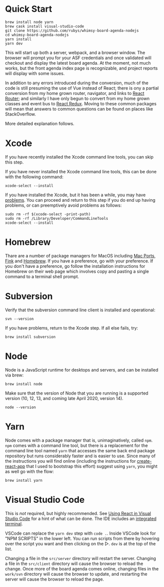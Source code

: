# Quick Start

    brew install node yarn
    brew cask install visual-studio-code
    git clone https://github.com/rubys/whimsy-board-agenda-nodejs
    cd whimsy-board-agenda-nodejs
    yarn install
    yarn dev

This will start up both a server, webpack, and a browser window.  The browser will prompt you for your ASF credentials and once validated will checkout and display the latest board agenda.  At the moment, not much works, but the front agenda index page is recognizable, and project reports will display with some issues.

In addition to any errors introduced during the conversion, much of the code is still presuming the use of Vue instead of React; there is ony a partial conversion from my home grown router, navigator, and links to [React Router](https://reacttraining.com/react-router/); and similarly I have only begun to convert from my home grown classes and event bus to [React Redux](https://react-redux.js.org/).  Moving to these common packages will mean that answers to common questions can be found on places like StackOverflow.

More detailed explanation follows.

# Xcode

If you have recently installed the Xcode command line tools, you can skip this step.

If you have never installed the Xcode command line tools, this can be done with the following command:

    xcode-select --install

If you have installed the Xcode, but it has been a while, you may have [problems](https://github.com/nodejs/node-gyp/blob/master/macOS_Catalina.md).  You can proceed and return to this step if you do end up having problems, or can preemptively avoid problems as follows:

    sudo rm -rf $(xcode-select -print-path)
    sudo rm -rf /Library/Developer/CommandLineTools
    xcode-select --install

# Homebrew

Thare are a number of package managers for MacOS including [Mac Ports](https://www.macports.org/), [Fink](http://www.finkproject.org/) and
[Homebrew](https://brew.sh/).  If you have a preference, go with your preference.  If you don't have a preference, go follow the installation instructions for Homebrew on their web page which involves copy and pasting a single command to a terminal shell prompt.

# Subversion

Verify that the subversion command line client is installed and operational:

    svn --version

If you have problems, return to the Xcode step.  If all else fails, try:

    brew install subversion

# Node

Node is a JavaScript runtime for desktops and servers, and can be installed via brew:

    brew install node

Make sure that the version of Node that you are running is a supported version (10, 12, 13, and coming late April 2020, version 14).

    node --version

# Yarn

Node comes with a package manager that is, unimaginatively, called `npm`.  `npm` comes with a command line tool, but there is a replacement for the command line tool named `yarn` that accesses the same back end package repository but runs considerably faster and is easier to use.  Since many of the instructions you will find online (including the instructions for [create-react-app](https://reactjs.org/docs/create-a-new-react-app.html) that I used to bootstrap this effort) suggest using `yarn`, you might as well go with the flow:

    brew install yarn

# Visual Studio Code

This is *not* required, but highly recommended.  See [Using React in Visual Studio Code](https://code.visualstudio.com/docs/nodejs/reactjs-tutorial) for a hint of what can be done.  The IDE includes an [integrated terminal](https://code.visualstudio.com/docs/editor/integrated-terminal?WT.mc_id=onedevquestion-c9-vscode).

VSCode can replace the `yarn dev` step with `code .`.  Inside VSCode look for "NPM SCRIPTS" in the lower left.  You can run scripts from there by hovering over the script you want and then clicking on the ▷.  `dev` is at the top of the list.

Changing a file in the `src/server` directory will restart the server.  Changing a file in the `src/client` directory will cause the browser to reload the change.  Once more of the board agenda comes online, changing files in the `work/svn` directory will cause the browser to update, and restarting the server will cause the browser to reload the page. 